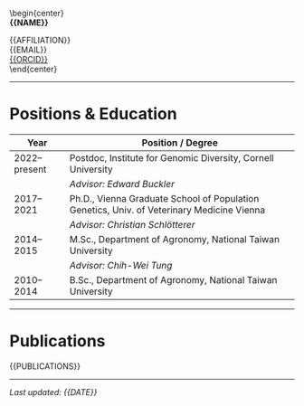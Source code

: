 \begin{center}  
**{{NAME}}**  
  
{{AFFILIATION}}  
{{EMAIL}}  
[{{ORCID}}](https://orcid.org/{{ORCID}})  
\end{center}  

---

# Positions & Education

| Year         | Position / Degree                                                                 |
|--------------|------------------------------------------------------------------------------------|
| 2022–present | Postdoc, Institute for Genomic Diversity, Cornell University  |  
|              | *Advisor: Edward Buckler*                      |
| 2017–2021    | Ph.D., Vienna Graduate School of Population Genetics, Univ. of Veterinary Medicine Vienna  |
|              | *Advisor: Christian Schlötterer* |
| 2014–2015    | M.Sc., Department of Agronomy, National Taiwan University  |
|              | *Advisor: Chih-Wei Tung* |
| 2010–2014    | B.Sc., Department of Agronomy, National Taiwan University                         |

---

# Publications

{{PUBLICATIONS}}

---

_Last updated: {{DATE}}_
